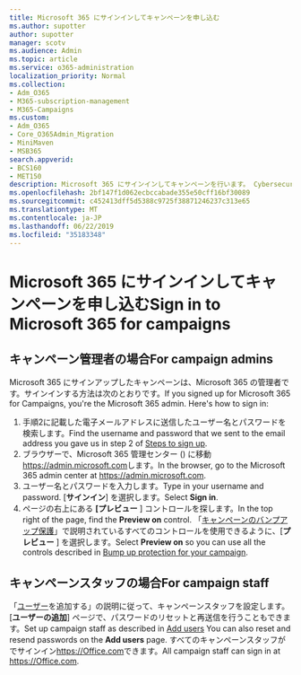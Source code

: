 ```yaml
---
title: Microsoft 365 にサインインしてキャンペーンを申し込む
ms.author: supotter
author: supotter
manager: scotv
ms.audience: Admin
ms.topic: article
ms.service: o365-administration
localization_priority: Normal
ms.collection:
- Adm_O365
- M365-subscription-management
- M365-Campaigns
ms.custom:
- Adm_O365
- Core_O365Admin_Migration
- MiniMaven
- MSB365
search.appverid:
- BCS160
- MET150
description: Microsoft 365 にサインインしてキャンペーンを行います。 Cybersecurity の脅威から、電子メール、データ、コミュニケーションにキャンペーンを保護します。
ms.openlocfilehash: 2bf147f1d062ecbccabade355e50cff16bf30089
ms.sourcegitcommit: c452413dff5d5388c9725f38871246237c313e65
ms.translationtype: MT
ms.contentlocale: ja-JP
ms.lasthandoff: 06/22/2019
ms.locfileid: "35183348"
---
```

# <a name="sign-in-to-microsoft-365-for-campaigns"></a><span data-ttu-id="912e9-104">Microsoft 365 にサインインしてキャンペーンを申し込む</span><span class="sxs-lookup"><span data-stu-id="912e9-104">Sign in to Microsoft 365 for campaigns</span></span>

## <a name="for-campaign-admins"></a><span data-ttu-id="912e9-105">キャンペーン管理者の場合</span><span class="sxs-lookup"><span data-stu-id="912e9-105">For campaign admins</span></span>
<span data-ttu-id="912e9-106">Microsoft 365 にサインアップしたキャンペーンは、Microsoft 365 の管理者です。サインインする方法は次のとおりです。</span><span class="sxs-lookup"><span data-stu-id="912e9-106">If you signed up for Microsoft 365 for Campaigns, you're the Microsoft 365 admin. Here's how to sign in:</span></span> 
1. <span data-ttu-id="912e9-107">手順2に記載した電子メールアドレスに送信したユーザー名とパスワードを検索[](m365-campaigns-sign-up.md#steps-to-sign-up)します。</span><span class="sxs-lookup"><span data-stu-id="912e9-107">Find the username and password that we sent to the email address you gave us in step 2 of [Steps to sign up](m365-campaigns-sign-up.md#steps-to-sign-up).</span></span>
2. <span data-ttu-id="912e9-108">ブラウザーで、Microsoft 365 管理センター () に移動<a href="https://go.microsoft.com/fwlink/p/?linkid=837890" target="_blank">https://admin.microsoft.com</a>します。</span><span class="sxs-lookup"><span data-stu-id="912e9-108">In the browser, go to the Microsoft 365 admin center at <a href="https://go.microsoft.com/fwlink/p/?linkid=837890" target="_blank">https://admin.microsoft.com</a>.</span></span> 
3. <span data-ttu-id="912e9-109">ユーザー名とパスワードを入力します。</span><span class="sxs-lookup"><span data-stu-id="912e9-109">Type in your username and password.</span></span> <span data-ttu-id="912e9-110">[**サインイン**] を選択します。</span><span class="sxs-lookup"><span data-stu-id="912e9-110">Select **Sign in**.</span></span>
4. <span data-ttu-id="912e9-111">ページの右上にある **[プレビュー** ] コントロールを探します。</span><span class="sxs-lookup"><span data-stu-id="912e9-111">In the top right of the page, find the **Preview on** control.</span></span> <span data-ttu-id="912e9-112">「[キャンペーンのバンプアップ保護](m365-campaigns-security-overview.md)」で説明されているすべてのコントロールを使用できるように、[**プレビュー** ] を選択します。</span><span class="sxs-lookup"><span data-stu-id="912e9-112">Select **Preview on** so you can use all the controls described in [Bump up protection for your campaign](m365-campaigns-security-overview.md).</span></span>

## <a name="for-campaign-staff"></a><span data-ttu-id="912e9-113">キャンペーンスタッフの場合</span><span class="sxs-lookup"><span data-stu-id="912e9-113">For campaign staff</span></span>
<span data-ttu-id="912e9-114">「[ユーザー](../business/add-users-m365b.md?toc=/microsoft-365/campaigns/toc.json)を追加する」の説明に従って、キャンペーンスタッフを設定します。 [**ユーザーの追加**] ページで、パスワードのリセットと再送信を行うこともできます。</span><span class="sxs-lookup"><span data-stu-id="912e9-114">Set up campaign staff as described in [Add users](../business/add-users-m365b.md?toc=/microsoft-365/campaigns/toc.json) You can also reset and resend passwords on the **Add users** page.</span></span>
<span data-ttu-id="912e9-115">すべてのキャンペーンスタッフがでサインイン<a href="https://office.com" target="_blank">https://Office.com</a>できます。</span><span class="sxs-lookup"><span data-stu-id="912e9-115">All campaign staff can sign in at <a href="https://office.com" target="_blank">https://Office.com</a>.</span></span>

